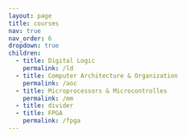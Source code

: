 ```yaml
---
layout: page
title: courses
nav: true
nav_order: 6
dropdown: true
children:
  - title: Digital Logic
    permalink: /ld
  - title: Computer Architecture & Organization
    permalink: /aoc
  - title: Microprocessors & Microcontrolles
    permalink: /mm
  - title: divider
  - title: FPGA
    permalink: /fpga
---
```

